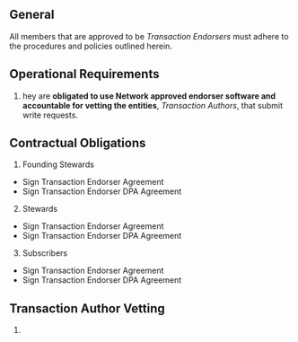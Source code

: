 
## General
All members that are approved to be *Transaction Endorsers* must adhere to the procedures and policies outlined herein.

## Operational Requirements
1. hey are **obligated to use Network approved endorser software and accountable for vetting the entities**, *Transaction Authors*, that submit write requests.

## Contractual Obligations
1. Founding Stewards
  * Sign Transaction Endorser Agreement
  * Sign Transaction Endorser DPA Agreement
2. Stewards
  * Sign Transaction Endorser Agreement
  * Sign Transaction Endorser DPA Agreement
3. Subscribers
  * Sign Transaction Endorser Agreement
  * Sign Transaction Endorser DPA Agreement

## Transaction Author Vetting
1. 
